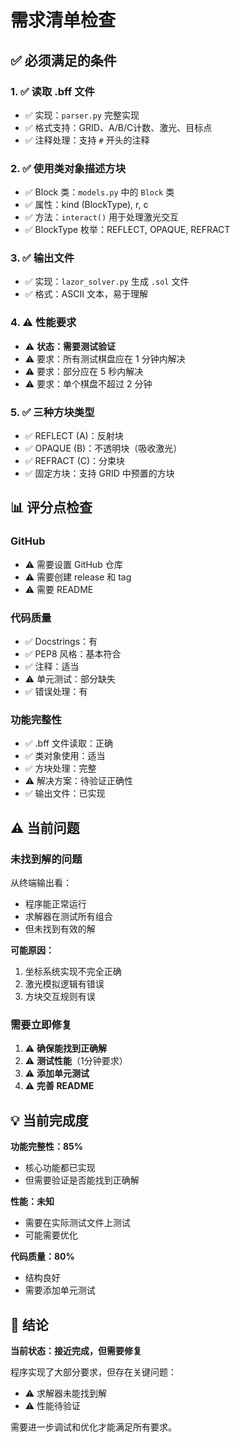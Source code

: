 # 需求清单检查

## ✅ 必须满足的条件

### 1. ✅ 读取 .bff 文件
- ✅ 实现：`parser.py` 完整实现
- ✅ 格式支持：GRID、A/B/C计数、激光、目标点
- ✅ 注释处理：支持 `#` 开头的注释

### 2. ✅ 使用类对象描述方块
- ✅ Block 类：`models.py` 中的 `Block` 类
- ✅ 属性：kind (BlockType), r, c
- ✅ 方法：`interact()` 用于处理激光交互
- ✅ BlockType 枚举：REFLECT, OPAQUE, REFRACT

### 3. ✅ 输出文件
- ✅ 实现：`lazor_solver.py` 生成 `.sol` 文件
- ✅ 格式：ASCII 文本，易于理解

### 4. ⚠️ 性能要求
- ⚠️ **状态：需要测试验证**
- ⚠️ 要求：所有测试棋盘应在 1 分钟内解决
- ⚠️ 要求：部分应在 5 秒内解决
- ⚠️ 要求：单个棋盘不超过 2 分钟

### 5. ✅ 三种方块类型
- ✅ REFLECT (A)：反射块
- ✅ OPAQUE (B)：不透明块（吸收激光）
- ✅ REFRACT (C)：分束块
- ✅ 固定方块：支持 GRID 中预置的方块

## 📊 评分点检查

### GitHub
- ⚠️ 需要设置 GitHub 仓库
- ⚠️ 需要创建 release 和 tag
- ⚠️ 需要 README

### 代码质量
- ✅ Docstrings：有
- ✅ PEP8 风格：基本符合
- ✅ 注释：适当
- ⚠️ 单元测试：部分缺失
- ✅ 错误处理：有

### 功能完整性
- ✅ .bff 文件读取：正确
- ✅ 类对象使用：适当
- ✅ 方块处理：完整
- ⚠️ 解决方案：待验证正确性
- ✅ 输出文件：已实现

## ⚠️ 当前问题

### 未找到解的问题
从终端输出看：
- 程序能正常运行
- 求解器在测试所有组合
- 但未找到有效的解

**可能原因：**
1. 坐标系统实现不完全正确
2. 激光模拟逻辑有错误
3. 方块交互规则有误

### 需要立即修复
1. ⚠️ **确保能找到正确解**
2. ⚠️ **测试性能**（1分钟要求）
3. ⚠️ **添加单元测试**
4. ⚠️ **完善 README**

## 💡 当前完成度

**功能完整性：85%**
- 核心功能都已实现
- 但需要验证是否能找到正确解

**性能：未知**
- 需要在实际测试文件上测试
- 可能需要优化

**代码质量：80%**
- 结构良好
- 需要添加单元测试

## 🎯 结论

**当前状态：接近完成，但需要修复**

程序实现了大部分要求，但存在关键问题：
- ⚠️ 求解器未能找到解
- ⚠️ 性能待验证

需要进一步调试和优化才能满足所有要求。

